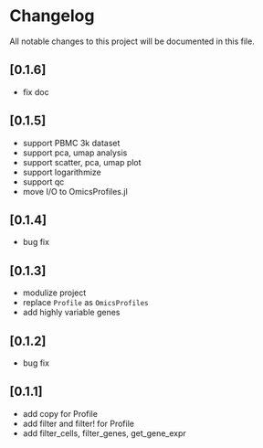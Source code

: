 # Changelog

All notable changes to this project will be documented in this file.

## [0.1.6]

- fix doc

## [0.1.5]

- support PBMC 3k dataset
- support pca, umap analysis
- support scatter, pca, umap plot
- support logarithmize
- support qc
- move I/O to OmicsProfiles.jl

## [0.1.4]

- bug fix

## [0.1.3]

- modulize project
- replace `Profile` as `OmicsProfiles`
- add highly variable genes

## [0.1.2]

- bug fix

## [0.1.1]

- add copy for Profile
- add filter and filter! for Profile
- add filter_cells, filter_genes, get_gene_expr
